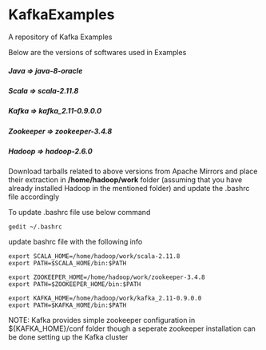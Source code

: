 # KafkaExamples
A repository of Kafka Examples

Below are the versions of softwares used in Examples

##### Java => java-8-oracle
##### Scala => scala-2.11.8
##### Kafka => kafka_2.11-0.9.0.0
##### Zookeeper => zookeeper-3.4.8
##### Hadoop => hadoop-2.6.0
    

Download tarballs related to above versions from Apache Mirrors and place their extraction in **/home/hadoop/work** folder (assuming that you have already installed Hadoop in the mentioned folder) and update the .bashrc file accordingly 

To update .bashrc file use below command
    
    gedit ~/.bashrc

update bashrc file with the following info

    export SCALA_HOME=/home/hadoop/work/scala-2.11.8
    export PATH=$SCALA_HOME/bin:$PATH
    
    export ZOOKEEPER_HOME=/home/hadoop/work/zookeeper-3.4.8
    export PATH=$ZOOKEEPER_HOME/bin:$PATH
    
    export KAFKA_HOME=/home/hadoop/work/kafka_2.11-0.9.0.0
    export PATH=$KAFKA_HOME/bin:$PATH

NOTE: Kafka provides simple zookeeper configuration in ${KAFKA_HOME}/conf folder though a seperate zookeeper installation can be done setting up the Kafka cluster




